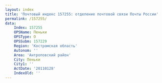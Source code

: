 ```yaml
---
layout: index
title: 'Почтовый индекс 157255: отделение почтовой связи Почты России'
permalink: /157255/
data:
    Index: 157255
    OPSName: Пеньки
    OPSType: О
    OPSSubm: 157229
    Region: 'Костромская область'
    Autonom: ''
    Area: 'Антроповский район'
    City: Пеньки
    City1: ''
    ActDate: '20110128'
    IndexOld: ''
---
```

